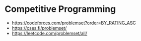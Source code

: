 # Competitive Programming

* https://codeforces.com/problemset?order=BY_RATING_ASC
* https://cses.fi/problemset/
* https://leetcode.com/problemset/all/
